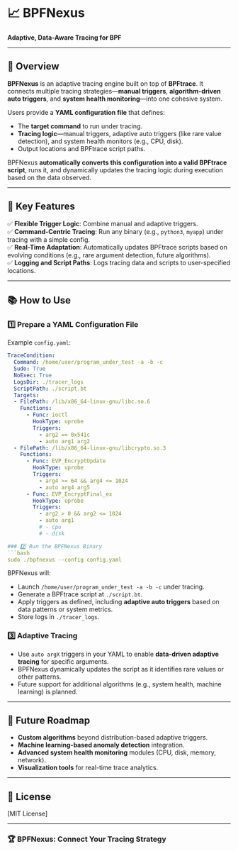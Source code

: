 # 📈 BPFNexus  
**Adaptive, Data-Aware Tracing for BPF**

---

## 🌟 Overview

**BPFNexus** is an adaptive tracing engine built on top of **BPFtrace**. It connects multiple tracing strategies—**manual triggers**, **algorithm-driven auto triggers**, and **system health monitoring**—into one cohesive system.  

Users provide a **YAML configuration file** that defines:
- The **target command** to run under tracing.
- **Tracing logic**—manual triggers, adaptive auto triggers (like rare value detection), and system health monitors (e.g., CPU, disk).
- Output locations and BPFtrace script paths.

BPFNexus **automatically converts this configuration into a valid BPFtrace script**, runs it, and dynamically updates the tracing logic during execution based on the data observed.

---

## 🚀 Key Features
✅ **Flexible Trigger Logic**: Combine manual and adaptive triggers.  
✅ **Command-Centric Tracing**: Run any binary (e.g., `python3`, `myapp`) under tracing with a simple config.  
✅ **Real-Time Adaptation**: Automatically updates BPFtrace scripts based on evolving conditions (e.g., rare argument detection, future algorithms).  
✅ **Logging and Script Paths**: Logs tracing data and scripts to user-specified locations.

---

## 📚 How to Use

### 1️⃣ Prepare a YAML Configuration File
Example `config.yaml`:
```yaml
TraceCondition:
  Command: /home/user/program_under_test -a -b -c
  Sudo: True
  NoExec: True
  LogsDir: ./tracer_logs
  ScriptPath: ./script.bt
  Targets:
  - FilePath: /lib/x86_64-linux-gnu/libc.so.6
    Functions:
      - Func: ioctl
        HookType: uprobe
        Triggers:
          - arg2 == 0x541c
          - auto arg1 arg2
  - FilePath: /lib/x86_64-linux-gnu/libcrypto.so.3
    Functions:
      - Func: EVP_EncryptUpdate
        HookType: uprobe
        Triggers:
          - arg4 >= 64 && arg4 <= 1024
          - auto arg4 arg5
      - Func: EVP_EncryptFinal_ex
        HookType: uprobe
        Triggers:
          - arg2 > 0 && arg2 <= 1024
          - auto arg1
          # - cpu
          # - disk

### 2️⃣ Run the BPFNexus Binary
```bash
sudo ./bpfnexus --config config.yaml
```

BPFNexus will:
- Launch `/home/user/program_under_test -a -b -c` under tracing.
- Generate a BPFtrace script at `./script.bt`.
- Apply triggers as defined, including **adaptive auto triggers** based on data patterns or system metrics.
- Store logs in `./tracer_logs`.

### 3️⃣ Adaptive Tracing
- Use `auto argX` triggers in your YAML to enable **data-driven adaptive tracing** for specific arguments.
- BPFNexus dynamically updates the script as it identifies rare values or other patterns.
- Future support for additional algorithms (e.g., system health, machine learning) is planned.

---

## 🔮 Future Roadmap
- **Custom algorithms** beyond distribution-based adaptive triggers.
- **Machine learning-based anomaly detection** integration.
- **Advanced system health monitoring** modules (CPU, disk, memory, network).
- **Visualization tools** for real-time trace analytics.

---

## 📜 License
[MIT License]

---

### 🏆 BPFNexus: Connect Your Tracing Strategy
